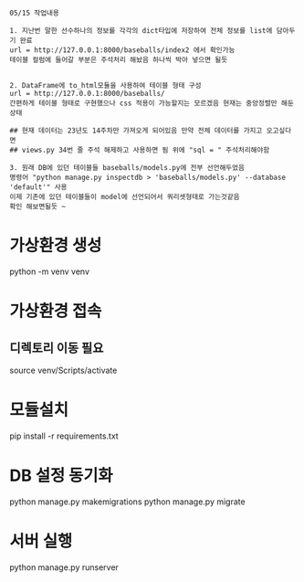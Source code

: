 ```
05/15 작업내용 

1. 지난번 말한 선수하나의 정보를 각각의 dict타입에 저장하여 전체 정보를 list에 담아두기 완료 
url = http://127.0.0.1:8000/baseballs/index2 에서 확인가능 
테이블 컬럼에 들어갈 부분은 주석처리 해놨음 하나씩 박아 넣으면 될듯 


2. DataFrame에 to_html모듈을 사용하여 테이블 형태 구성 
url = http://127.0.0.1:8000/baseballs/
간편하게 테이블 형태로 구현했으나 css 적용이 가능할지는 모르겠음 현재는 중앙정렬만 해둔 상태 

## 현재 데이터는 23년도 14주차만 가져오게 되어있음 만약 전체 데이터를 가지고 오고싶다면 
## views.py 34번 줄 주석 해제하고 사용하면 됨 위에 "sql = " 주석처리해야함 

3. 원래 DB에 있던 테이블들 baseballs/models.py에 전부 선언해두었음 
명령어 "python manage.py inspectdb > 'baseballs/models.py' --database 'default'" 사용 
이제 기존에 있던 테이블들이 model에 선언되어서 쿼리셋형태로 가는것같음 
확인 해보면될듯 ~ 

```






# 가상환경 생성 
python -m venv venv

# 가상환경 접속 
## 디렉토리 이동 필요
source venv/Scripts/activate

# 모듈설치 
pip install -r requirements.txt

# DB 설정 동기화 
python manage.py makemigrations
python manage.py migrate

# 서버 실행 
python manage.py runserver